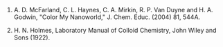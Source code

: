

   
[//]: # (Non functioning link : https://www.nanoscape.northwestern.edu/Vol2/04Hall.pdf)
   
[//]: # (Non functioning link : https://www.nanohub.org/site/wiki/436/Silvergold_module.pdf)
  
1. A. D. McFarland, C. L. Haynes, C. A. Mirkin, R. P. Van Duyne and H. A. Godwin, "Color My Nanoworld," J. Chem. Educ. (2004) 81, 544A.

2. H. N. Holmes, Laboratory Manual of Colloid Chemistry, John Wiley and Sons (1922).


